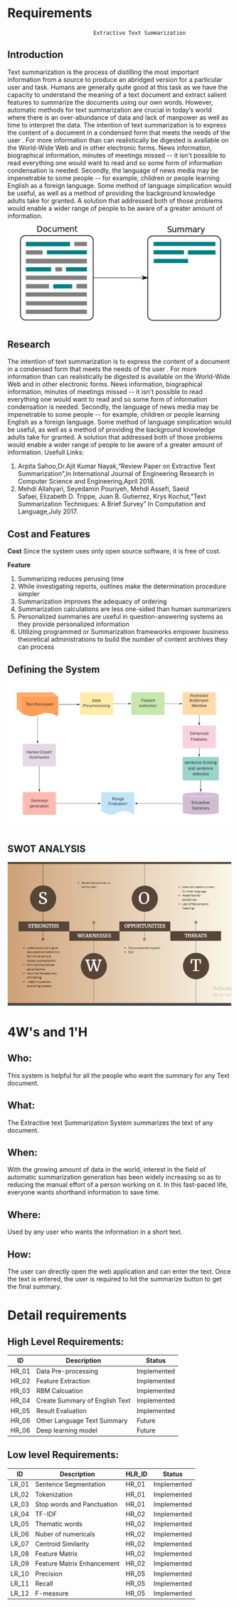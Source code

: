 # Requirements
                               Extractive Text Summarization
## Introduction
Text summarization is the process of distilling the most important information from a source to produce an abridged version for a particular user and task. Humans are generally quite good at this task as we have the capacity to understand the meaning of a text document and extract salient features to summarize the documents using our own words. However, automatic methods for text summarization are crucial in today’s world where there is an over-abundance of data and lack of manpower as well as time to interpret the data. The intention of text summarization is to express the content of a document in a condensed form that meets the needs of the user . For more information than can realistically be digested is available on the World-Wide Web and in other electronic forms. News information, biographical information, minutes of meetings missed -- it isn't possible to read everything one would want to read and so some form of information condensation is needed. Secondly, the language of news media may be impenetrable to some people -- for example, children or people learning English as a foreign language. Some method of language simplication would be useful, as well as a method of providing the background knowledge adults take for granted. A solution that addressed both of those problems would enable a wider range of people to be aware of a greater amount of information.
![image](https://github.com/Subhashini2046/ResearchProduct/blob/ProductSdlc/1_Requirements/dasum.png)

## Research

The intention of text summarization is to express the content of a document in a condensed form that meets the needs of the user . For more information than can realistically be digested is available on the World-Wide Web and in other electronic forms. News information, biographical information, minutes of meetings missed -- it isn't possible to read everything one would want to read and so some form of information condensation is needed. Secondly, the language of news media may be impenetrable to some people -- for example, children or people learning English as a foreign language. Some method of language simplication would be useful, as well as a method of providing the background knowledge adults take for granted. A solution that addressed both of those problems would enable a wider range of people to be aware of a greater amount of information.
Usefull Links:
1. Arpita Sahoo,Dr.Ajit Kumar Nayak,“Review Paper on Extractive Text Summarization”,In International Journal of Engineering Research in Computer Science and Engineering,April 2018.
2. Mehdi Allahyari, Seyedamin Pouriyeh, Mehdi Assefi, Saeid Safaei, Elizabeth D. Trippe, Juan B. Gutierrez, Krys Kochut,“Text Summarization Techniques: A Brief Survey” In Computation and Language,July  2017.

## Cost and Features 
**Cost**
Since the system uses only open source software, it is free of cost.

**Feature**

1. Summarizing reduces perusing time
2. While investigating reports, outlines make the determination procedure simpler
3. Summarization improves the adequacy of ordering
4. Summarization calculations are less one-sided than human summarizers
5. Personalized summaries are useful in question-answering systems as they provide personalized information
6. Utilizing programmed or Summarization frameworks empower business theoretical administrations to build the number of content archives they can process

## Defining the System
![image](https://github.com/Subhashini2046/ResearchProduct/blob/ProductSdlc/1_Requirements/model.png)
## SWOT ANALYSIS
![image](https://github.com/Subhashini2046/ResearchProduct/blob/ProductSdlc/1_Requirements/SWOT.png)
# 4W&#39;s and 1&#39;H

## Who:

This system is helpful for all the people who want the summary for any Text document.

## What:

The Extractive text Summarization System summarizes the text of any document.

## When:
 With the growing amount of data in the world, interest in the field of automatic summarization generation has been widely increasing so as to reducing the manual effort of a person working on it. In this fast-paced life, everyone wants shorthand information to save time.

## Where:

Used by any user who wants the information in a short text.

## How:

The user can directly open the web application and can enter the text. Once the text is entered, the user is required to hit the summarize button to get the final summary.

# Detail requirements
## High Level Requirements:
|      ID          |Description                          |Status                         |
|----------------|-------------------------------|-----------------------------|
|HR_01|Data Pre-processing |Implemented|
|HR_02| Feature Extraction |Implemented|
|HR_03|RBM Calcuation|Implemented|
|HR_04| Create Summary of English Text |Implemented|
|HR_05|Result Evaluation |Implemented|
|HR_06| Other Language Text Summary|Future|
|HR_06| Deep learning model|Future|




##  Low level Requirements:
|      ID          |Description                          |  HLR_ID  |Status               |
|----------------|-------------------------------|----------|-----------------------------|
|LR_01|Sentence Segmentation|HR_01|Implemented|
|LR_02|Tokenization|HR_01|Implemented|
|LR_03|Stop words and Panctuation|HR_01|Implemented|
|LR_04|TF-IDF|HR_02|Implemented|
|LR_05|Thematic words|HR_02|Implemented|
|LR_06|Nuber of numericals|HR_02|Implemented|
|LR_07|Centroid Similarity|HR_02|Implemented|
|LR_08|Feature Matrix|HR_02|Implemented|
|LR_09|Feature Matrix Enhancement|HR_02|Implemented|
|LR_10|Precision|HR_05|Implemented|
|LR_11|Recall|HR_05|Implemented|
|LR_12|F-measure|HR_05|Implemented|



